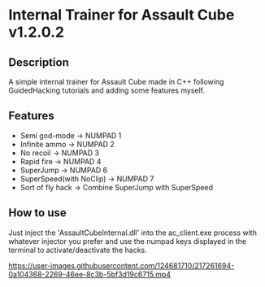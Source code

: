 # Internal Trainer for Assault Cube v1.2.0.2

## Description

A simple internal trainer for Assault Cube made in C++ following GuidedHacking tutorials and adding some features myself.

## Features

- Semi god-mode -> NUMPAD 1
- Infinite ammo -> NUMPAD 2
- No recoil -> NUMPAD 3
- Rapid fire -> NUMPAD 4
- SuperJump -> NUMPAD 6
- SuperSpeed(with NoClip) -> NUMPAD 7
- Sort of fly hack -> Combine SuperJump with SuperSpeed

## How to use

Just inject the 'AssaultCubeInternal.dll' into the ac_client.exe process with whatever injector you prefer and use the numpad keys displayed in the terminal to activate/deactivate the hacks.

https://user-images.githubusercontent.com/124681710/217261694-0a104368-2269-46ee-8c3b-5bf3d19c6715.mp4
